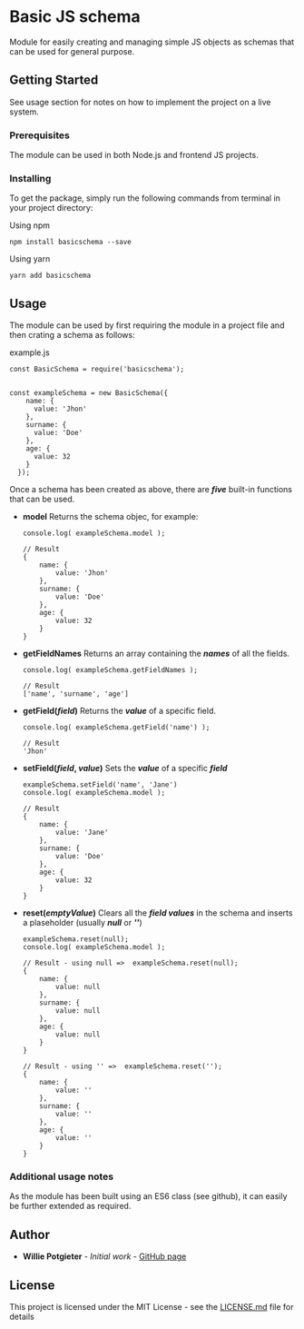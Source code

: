 # Basic JS schema

Module for easily creating and managing simple JS objects as schemas that can be used for general purpose.

## Getting Started

See usage section for notes on how to implement the project on a live system.

### Prerequisites

The module can be used in both Node.js and frontend JS projects.

### Installing

To get the package, simply run the following commands from terminal in your project directory:

Using npm
```
npm install basicschema --save
```

Using yarn
```
yarn add basicschema
```

## Usage

The module can be used by first requiring the module in a project file and then crating a schema as follows:

example.js
```
const BasicSchema = require('basicschema');


const exampleSchema = new BasicSchema({
    name: {
      value: 'Jhon'
    },
    surname: {
      value: 'Doe'
    },
    age: {
      value: 32
    }
  });

```

Once a schema has been created as above, there are ***five*** built-in functions that can be used.

* **model**
Returns the schema objec, for example:
    ```
    console.log( exampleSchema.model );

    // Result
    {
        name: {
            value: 'Jhon'
        },
        surname: {
            value: 'Doe'
        },
        age: {
            value: 32
        }
    }
    ```
* **getFieldNames**
Returns an array containing the ***names*** of all the fields.
    ```
    console.log( exampleSchema.getFieldNames );

    // Result
    ['name', 'surname', 'age']
    ```

* **getField(*field*)**
Returns the ***value*** of a specific field.
    ```
    console.log( exampleSchema.getField('name') );

    // Result
    'Jhon'
    ```

* **setField(*field*, *value*)**
Sets the ***value*** of a specific ***field***
    ```
    exampleSchema.setField('name', 'Jane')
    console.log( exampleSchema.model );

    // Result
    {
        name: {
            value: 'Jane'
        },
        surname: {
            value: 'Doe'
        },
        age: {
            value: 32
        }
    }
    ```

* **reset(*emptyValue*)**
Clears all the ***field values*** in the schema and inserts a plaseholder (usually ***null*** or ***''***)
    ```
    exampleSchema.reset(null);
    console.log( exampleSchema.model );

    // Result - using null =>  exampleSchema.reset(null);
    {
        name: {
            value: null
        },
        surname: {
            value: null
        },
        age: {
            value: null
        }
    }

    // Result - using '' =>  exampleSchema.reset('');
    {
        name: {
            value: ''
        },
        surname: {
            value: ''
        },
        age: {
            value: ''
        }
    }
    ```


### Additional usage notes

As the module has been built using an ES6 class (see github), it can easily be further extended as required.

## Author

* **Willie Potgieter** - *Initial work* - [GitHub page](https://williepot.github.io)

## License

This project is licensed under the MIT License - see the [LICENSE.md](LICENSE.md) file for details

